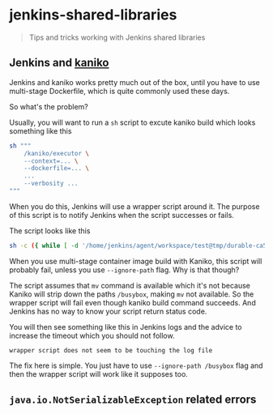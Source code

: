 # jenkins-shared-libraries

> Tips and tricks working with Jenkins shared libraries

## Jenkins and [kaniko](https://github.com/GoogleContainerTools/kaniko)

Jenkins and kaniko works pretty much out of the box, until you have to use multi-stage Dockerfile, which is quite commonly used these days.

So what's the problem?

Usually, you will want to run a `sh` script to excute kaniko build which looks something like this

```sh
sh """
    /kaniko/executor \
    --context=... \
    --dockerfile=... \
    ...
    --verbosity ...
"""
```

When you do this, Jenkins will use a wrapper script around it. The purpose of this script is to notify Jenkins when the script successes or fails.

The script looks like this

```sh
sh -c ({ while [ -d '/home/jenkins/agent/workspace/test@tmp/durable-ca5ae635' -a \! -f '/home/jenkins/agent/workspace/test@tmp/durable-ca5ae635/jenkins-result.txt' ]; do touch '/home/jenkins/agent/workspace/test@tmp/durable-ca5ae635/jenkins-log.txt'; sleep 3; done } & jsc=durable-16856647925e219f4405aa6c51dc26b2; JENKINS_SERVER_COOKIE=$jsc 'sh' -xe  '/home/jenkins/agent/workspace/test@tmp/durable-ca5ae635/script.sh' > '/home/jenkins/agent/workspace/test@tmp/durable-ca5ae635/jenkins-log.txt' 2>&1; echo $? > '/home/jenkins/agent/workspace/test@tmp/durable-ca5ae635/jenkins-result.txt.tmp'; mv '/home/jenkins/agent/workspace/test@tmp/durable-ca5ae635/jenkins-result.txt.tmp' '/home/jenkins/agent/workspace/test@tmp/durable-ca5ae635/jenkins-result.txt'; wait) >&- 2>&- &
```

When you use multi-stage container image build with Kaniko, this script will probably fail, unless you use `--ignore-path` flag. Why is that though?

The script assumes that `mv` command is available which it's not because Kaniko will strip down the paths `/busybox`, making `mv` not available. So the wrapper script will fail even though kaniko build command succeeds. And Jenkins has no way to know your script return status code.

You will then see something like this in Jenkins logs and the advice to increase the timeout which you should not follow.

```
wrapper script does not seem to be touching the log file 
```

The fix here is simple. You just have to use `--ignore-path /busybox` flag and then the wrapper script will work like it supposes too.


## `java.io.NotSerializableException` related errors

